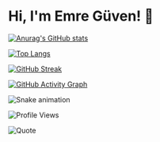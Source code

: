# Hi, I'm Emre Güven! 👋

[![Anurag's GitHub stats](https://github-readme-stats.vercel.app/api?username=eemreguven&show_icons=true&theme=radical)](https://github.com/eemreguven/github-readme-stats)

[![Top Langs](https://github-readme-stats.vercel.app/api/top-langs/?username=eemreguven&layout=compact)](https://github.com/eemreguven/github-readme-stats)

[![GitHub Streak](https://streak-stats.demolab.com?user=eemreguven&theme=radical)](https://git.io/streak-stats)

[![GitHub Activity Graph](https://activity-graph.herokuapp.com/graph?username=eemreguven&theme=github)](https://github.com/ashutosh00710/github-readme-activity-graph)

![Snake animation](https://github.com/eemreguven/eemreguven/blob/output/github-contribution-grid-snake.svg)

![Profile Views](https://komarev.com/ghpvc/?username=eemreguven&color=blue)

![Quote](https://github-readme-quotes.herokuapp.com/quote)
